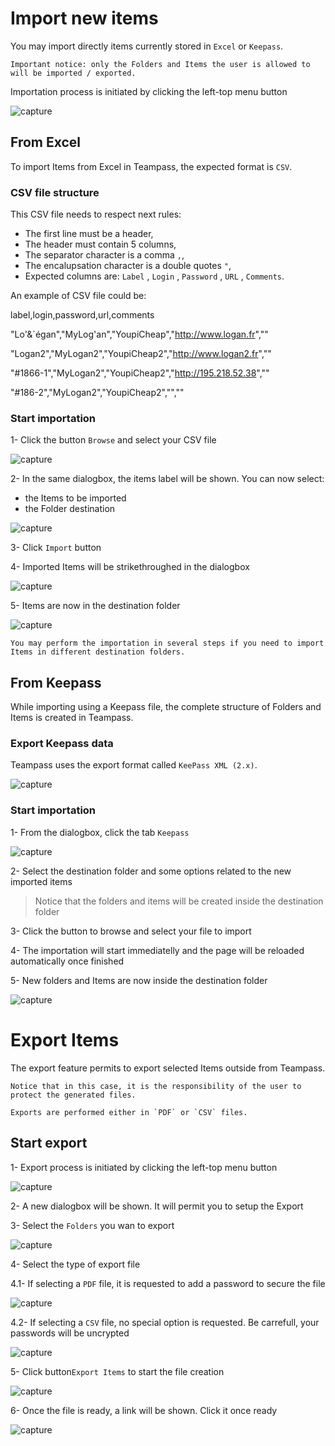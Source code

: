 
# Import new items

You may import directly items currently stored in `Excel` or `Keepass`.

	Important notice: only the Folders and Items the user is allowed to will be imported / exported.

Importation process is initiated by clicking the left-top menu button

![capture](../img/impexp-1.png)

## From Excel

To import Items from Excel in Teampass, the expected format is `CSV`. 

### CSV file structure

This CSV file needs to respect next rules:

* The first line must be a header,
* The header must contain 5 columns,
* The separator character is a comma `,`,
* The encalupsation character is a double quotes `"`,
* Expected columns are: `Label` , `Login` , `Password` , `URL` , `Comments`.

An example of CSV file could be:

   label,login,password,url,comments
   
   "Lo'&`égan","MyLog'an","YoupiCheap","http://www.logan.fr",""
   
   "Logan2","MyLogan2","YoupiCheap2","http://www.logan2.fr",""
   
   "#1866-1","MyLogan2","YoupiCheap2","http://195.218.52.38",""
   
   "#186-2","MyLogan2","YoupiCheap2","",""

### Start importation

1- Click the button `Browse` and select your CSV file

![capture](../img/impexp-2.png)

2- In the same dialogbox, the items label will be shown. You can now select:

* the Items to be imported
* the Folder destination

![capture](../img/impexp-3.png)

3- Click `Import` button

4- Imported Items will be strikethroughed in the dialogbox

![capture](../img/impexp-4.png)

5- Items are now in the destination folder

![capture](../img/impexp-5.png)


	You may perform the importation in several steps if you need to import Items in different destination folders.

## From Keepass

While importing using a Keepass file, the complete structure of Folders and Items is created in Teampass.

### Export Keepass data

Teampass uses the export format called `KeePass XML (2.x)`.

![capture](../img/impexp-7.png)

### Start importation

1- From the dialogbox, click the tab `Keepass`

![capture](../img/impexp-6.png)

2- Select the destination folder and some options related to the new imported items

> Notice that the folders and items will be created inside the destination folder

3- Click the button to browse and select your file to import

4- The importation will start immediatelly and the page will be reloaded automatically once finished

5- New folders and Items are now inside the destination folder

![capture](../img/impexp-8.png)


# Export Items

The export feature permits to export selected Items outside from Teampass.

	Notice that in this case, it is the responsibility of the user to protect the generated files.
    
    Exports are performed either in `PDF` or `CSV` files.
    

## Start export

1- Export process is initiated by clicking the left-top menu button

![capture](../img/impexp-9.png)

2- A new dialogbox will be shown. It will permit you to setup the Export

3- Select the `Folders` you wan to export

![capture](../img/impexp-10.png)

4- Select the type of export file

4.1- If selecting a `PDF` file, it is requested to add a password to secure the file

![capture](../img/impexp-11.png)

4.2- If selecting a `CSV` file, no special option is requested. Be carrefull, your passwords will be uncrypted

![capture](../img/impexp-12.png)

5- Click button`Export Items` to start the file creation

![capture](../img/impexp-13.png)

6- Once the file is ready, a link will be shown. Click it once ready

![capture](../img/impexp-14.png)
